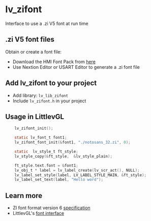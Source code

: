 # lv_zifont
Interface to use a .zi V5 font at run time

## .zi V5 font files
Obtain or create a font file:
- Download the HMI Font Pack from [here](https://sourceforge.net/projects/freetype/files/)
- Use Nextion Editor or USART Editor to generate a .zi font file

## Add lv_zifont to your project
- Add library: `lv_lib_zifont`
- Include `lv_zifont.h` in your project

## Usage in LittlevGL
```c
    lv_zifont_init();

    static lv_font_t font1;
    lv_zifont_font_init(&font1, "./notosans_32.zi", 0);

    static  lv_style_t ft_style;
    lv_style_copy(&ft_style,  &lv_style_plain);

    ft_style.text.font = &font1;
    lv_obj_t * label = lv_label_create(lv_scr_act(), NULL);
    lv_label_set_style(label, LV_LABEL_STYLE_MAIN, &ft_style);
    lv_label_set_text(label, "Hello word");
```

## Learn more
- ZI font format version 6 [specification](https://github.com/hagronnestad/nextion-font-editor/blob/master/Docs/Nextion%20Font%20Format%20Specification%20ZI%20version%206.md) 
- LittlevGL's [font interface](https://docs.littlevgl.com/en/html/overview/font.html#add-a-new-font-engine)
